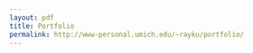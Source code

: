 ```yaml
---
layout: pdf
title: Portfolio
permalink: http://www-personal.umich.edu/~rayku/portfolio/
---
```

<!-- <iframe src="portfolio/index.html" width="100%" height="500px" style="border:none;"></iframe> -->
<!-- <meta http-equiv="refresh" content="1; URL=http://www-personal.umich.edu/~rayku/portfolio/" /> -->